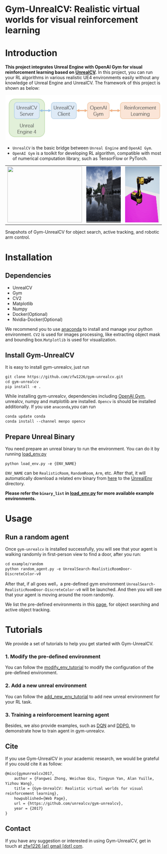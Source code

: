 Gym-UnrealCV: Realistic virtual worlds for visual reinforcement learning
===

# Introduction
**This project integrates Unreal Engine with OpenAI Gym for visual reinforcement learning based on [UnrealCV](http://unrealcv.org/).**
In this project, you can run your RL algorithms in various realistic UE4 environments easily without any knowledge of Unreal Engine and UnrealCV.
The framework of this project is shown as below:

![framework](doc/figs/framework.JPG)

- ```UnrealCV``` is the basic bridge between ```Unreal Engine``` and ```OpenAI Gym```.
- ```OpenAI Gym``` is a toolkit for developing RL algorithm, compatible with most of numerical computation library, such as TensorFlow or PyTorch. 

<table>
   <tr>
<td><img src="./doc/figs/search/search2.gif" width="240" height="180"></td>
<td><img src="./doc/figs/track/icml_test.gif" width="240" height="180"></td>
<td><img src="./doc/figs/arm/reach-virtual.gif" width="240" height="180"></td>
   </tr>
</table>
Snapshots of Gym-UnrealCV for object search, active tracking, and robotic arm control.

# Installation
## Dependencies
- UnrealCV
- Gym
- CV2
- Matplotlib
- Numpy
- Docker(Optional)
- Nvidia-Docker(Optional)
 
We recommend you to use [anaconda](https://www.continuum.io/downloads) to install and manage your python environment.
```CV2``` is used for images processing, like extracting object mask and bounding box.```Matplotlib``` is used for visualization.
## Install Gym-UnrealCV

It is easy to install gym-unrealcv, just run
```
git clone https://github.com/zfw1226/gym-unrealcv.git
cd gym-unrealcv
pip install -e . 
```
While installing gym-unrealcv, dependencies including [OpenAI Gym](https://github.com/openai/gym), unrealcv, numpy and matplotlib are installed.
`Opencv` is should be installed additionally. 
If you use ```anaconda```,you can run
```
conda update conda
conda install --channel menpo opencv
```

## Prepare Unreal Binary
You need prepare an unreal binary to run the environment. 
You can do it by running [load_env.py](load_env.py)
```
python load_env.py -e {ENV_NAME}
```
`ENV_NAME` can be `RealisticRoom`, `RandomRoom`, `Arm`, etc. 
After that, it will automatically download a related env binary from [here](https://www.cs.jhu.edu/~qiuwch/unrealcv/binaries) 
to the [UnrealEnv](gym_unrealcv/envs/UnrealEnv) directory.

**Please refer the ``binary_list`` in [load_env.py](load_env.py) for more available example environments.**

# Usage
## Run a random agent

Once ```gym-unrealcv``` is installed successfully, you will see that your agent is walking randomly in first-person view to find a door, after you run:
```
cd example/random
python random_agent.py -e UnrealSearch-RealisticRoomDoor-DiscreteColor-v0
```
After that, if all goes well，a pre-defined gym environment ```UnrealSearch-RealisticRoomDoor-DiscreteColor-v0``` will be launched.
And then you will see that your agent is moving around the room randomly.

We list the pre-defined environments in this [page](doc/EnvLists.md), for object searching and active object tracking. 
# Tutorials
We provide a set of tutorials to help you get started with Gym-UnrealCV.
### 1. Modify the pre-defined environment
You can follow the [modify_env_tutorial](doc/config_env.md) to modify the configuration of the pre-defined environment.

### 2. Add a new unreal environment
You can follow the [add_new_env_tutorial](doc/addEnv.md) to add new unreal environment for your RL task.

### 3.   Training a reinforcement learning agent
Besides, we also provide examples, such as [DQN](doc/dqn.md) and [DDPG](doc/ddpg.md), to demonstrate how to train agent in gym-unrealcv.
 
## Cite
If you use Gym-UnrealCV in your academic research, we would be grateful if you could cite it as follow:
```
@misc{gymunrealcv2017,
    author = {Fangwei Zhong, Weichao Qiu, Tingyun Yan, Alan Yuille, Yizhou Wang},
    title = {Gym-UnrealCV: Realistic virtual worlds for visual reinforcement learning},
    howpublished={Web Page},
    url = {https://github.com/unrealcv/gym-unrealcv},
    year = {2017}
}
```
## Contact
If you have any suggestion or interested in using Gym-UnrealCV, get in touch at [zfw1226 [at] gmail [dot] com](zfw1226@gmail.com).



